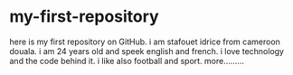 # my-first-repository
here is my first repository on GitHub.
i am stafouet idrice from cameroon douala. i am 24 years old and speek english and french.
i love technology and the code behind it. i like also football and sport. more.........
